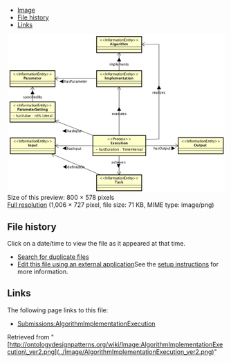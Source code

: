* [Image](../Image/AlgorithmImplementationExecution_ver2.png#file)
* [File history](../Image/AlgorithmImplementationExecution_ver2.png#filehistory)
* [Links](../Image/AlgorithmImplementationExecution_ver2.png#filelinks)

[![Image:AlgorithmImplementationExecution ver2.png](../images/thumb/2/2b/AlgorithmImplementationExecution_ver2.png/800px-AlgorithmImplementationExecution_ver2.png)](../images/2/2b/AlgorithmImplementationExecution_ver2.png)  
Size of this preview: 800 × 578 pixels  
[Full resolution](../images/2/2b/AlgorithmImplementationExecution_ver2.png)‎ (1,006 × 727 pixel, file size: 71 KB, MIME type: image/png)

## File history

Click on a date/time to view the file as it appeared at that time.



  
* [Search for duplicate files](http://ontologydesignpatterns.org/wiki/Special:FileDuplicateSearch/AlgorithmImplementationExecution_ver2.png "Special:FileDuplicateSearch/AlgorithmImplementationExecution ver2.png")
* [Edit this file using an external application](http://ontologydesignpatterns.org/wiki/index.php?title=Image:AlgorithmImplementationExecution_ver2.png&action=edit&externaledit=true&mode=file "Image:AlgorithmImplementationExecution ver2.png")See the [setup instructions](http://www.mediawiki.org/wiki/Manual:External_editors "http://www.mediawiki.org/wiki/Manual:External_editors") for more information.

## Links



The following page links to this file:


* [Submissions:AlgorithmImplementationExecution](../Submissions/AlgorithmImplementationExecution "Submissions:AlgorithmImplementationExecution")


Retrieved from "[http://ontologydesignpatterns.org/wiki/Image:AlgorithmImplementationExecution\_ver2.png](../Image/AlgorithmImplementationExecution_ver2.png)"